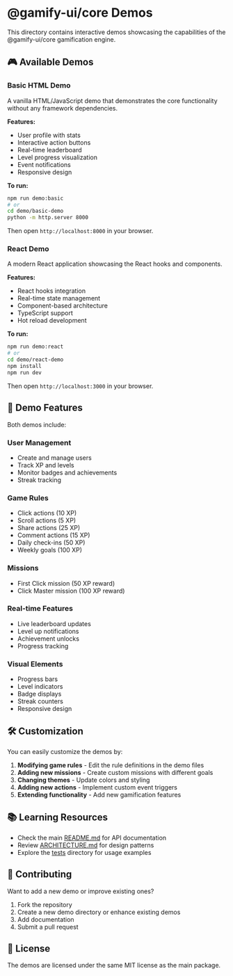 # @gamify-ui/core Demos

This directory contains interactive demos showcasing the capabilities of the @gamify-ui/core gamification engine.

## 🎮 Available Demos

### Basic HTML Demo
A vanilla HTML/JavaScript demo that demonstrates the core functionality without any framework dependencies.

**Features:**
- User profile with stats
- Interactive action buttons
- Real-time leaderboard
- Level progress visualization
- Event notifications
- Responsive design

**To run:**
```bash
npm run demo:basic
# or
cd demo/basic-demo
python -m http.server 8000
```

Then open `http://localhost:8000` in your browser.

### React Demo
A modern React application showcasing the React hooks and components.

**Features:**
- React hooks integration
- Real-time state management
- Component-based architecture
- TypeScript support
- Hot reload development

**To run:**
```bash
npm run demo:react
# or
cd demo/react-demo
npm install
npm run dev
```

Then open `http://localhost:3000` in your browser.

## 🚀 Demo Features

Both demos include:

### User Management
- Create and manage users
- Track XP and levels
- Monitor badges and achievements
- Streak tracking

### Game Rules
- Click actions (10 XP)
- Scroll actions (5 XP)
- Share actions (25 XP)
- Comment actions (15 XP)
- Daily check-ins (50 XP)
- Weekly goals (100 XP)

### Missions
- First Click mission (50 XP reward)
- Click Master mission (100 XP reward)

### Real-time Features
- Live leaderboard updates
- Level up notifications
- Achievement unlocks
- Progress tracking

### Visual Elements
- Progress bars
- Level indicators
- Badge displays
- Streak counters
- Responsive design

## 🛠️ Customization

You can easily customize the demos by:

1. **Modifying game rules** - Edit the rule definitions in the demo files
2. **Adding new missions** - Create custom missions with different goals
3. **Changing themes** - Update colors and styling
4. **Adding new actions** - Implement custom event triggers
5. **Extending functionality** - Add new gamification features

## 📚 Learning Resources

- Check the main [README.md](../README.md) for API documentation
- Review [ARCHITECTURE.md](../ARCHITECTURE.md) for design patterns
- Explore the [tests](../tests/) directory for usage examples

## 🤝 Contributing

Want to add a new demo or improve existing ones?

1. Fork the repository
2. Create a new demo directory or enhance existing demos
3. Add documentation
4. Submit a pull request

## 📄 License

The demos are licensed under the same MIT license as the main package. 
